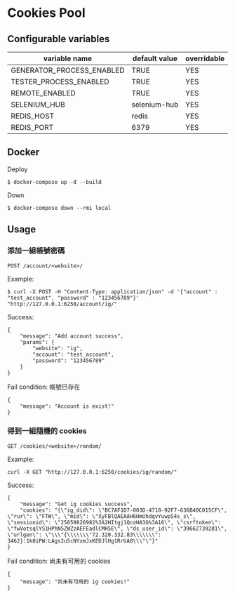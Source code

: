 # Cookies Pool

## Configurable variables

|  variable name                |  default value        | overridable |
| ----------------------------- | --------------------- | ----------- |
| GENERATOR\_PROCESS\_ENABLED   | TRUE                  | YES         |
| TESTER\_PROCESS\_ENABLED      | TRUE                  | YES         |
| REMOTE\_ENABLED               | TRUE                  | YES         |
| SELENIUM\_HUB                 | selenium-hub          | YES         |
| REDIS\_HOST                   | redis                 | YES         |
| REDIS\_PORT                   | 6379                  | YES         |

## Docker

Deploy

```
$ docker-compose up -d --build
```

Down

```
$ docker-compose down --rmi local
```

## Usage

### 添加一組帳號密碼

```
POST /account/<website>/
```

Example:

```
$ curl -X POST -H "Content-Type: application/json" -d '{"account" : "test_account", "password" : "123456789"}' "http://127.0.0.1:6250/account/ig/"
```

Success:

```
{
    "message": "Add account success",
    "params": {
        "website": "ig",
        "account": "test_account",
        "password": "123456789"
    }
}
```

Fail condition: 帳號已存在

```
{
    "message": "Account is exist!"
}
```

### 得到一組隨機的 cookies

```
GET /cookies/<website>/random/
```

Example:

```
curl -X GET "http://127.0.0.1:6250/cookies/ig/random/"
```

Success:

```
{
    "message": "Get ig cookies success",
    "cookies": "{\"ig_did\": \"BC7AF1D7-003D-4718-92F7-636B40C015CF\", \"rur\": \"FTW\", \"mid\": \"XyFBlQAEAAH6HmUhdqvYuwpS4s_s\", \"sessionid\": \"25659826982%3A2HItgj1QcoHA3G%3A16\", \"csrftoken\": \"fwVotsqlYS1HPhN5ZWZzAEFEadlCMH5E\", \"ds_user_id\": \"39662739281\", \"urlgen\": \"\\\"{\\\\\\\"72.320.332.83\\\\\\\": 3462}:1k0iPW:LAgs2u5cNYxmJxKEDJlHg1RrUA8\\\"\"}"
}
```

Fail condition: 尚未有可用的 cookies

```
{
    "message": "尚未有可用的 ig cookies!"
}
```
